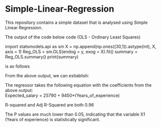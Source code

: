 # Simple-Linear-Regression

This repository contains a simple dataset that is analysed using Simple Linear Regression. 

The output of the code below code (OLS - Ordinary Least Squares)

import statsmodels.api as sm
X = np.append(np.ones((30,1)).astype(int), X, axis = 1)
Reg_OLS = sm.OLS(endog = y, exog = X).fit()
summary = Reg_OLS.summary()
print(summary)

is as follows



From the above output, we can estiablish:

The regressor takes the following equation with the coefficients from the above output:  
Expected_salary = 25790 + 9450*(Years_of_experience)

R-squared and Adj R-Squared are both 0.96

The P values are much lower than 0.05, indicating that the variable X1 (Years of experience) is statistically significant.
